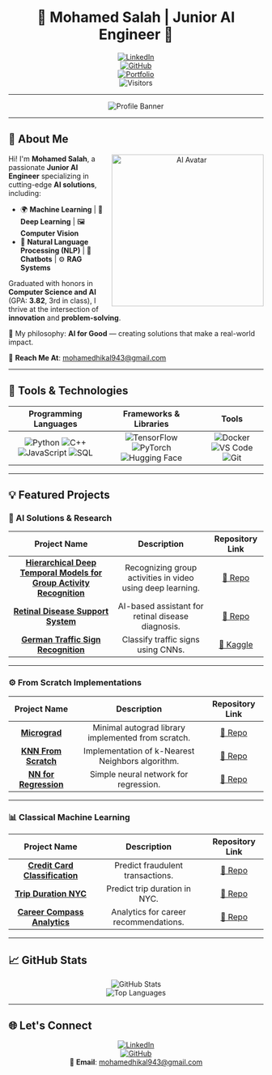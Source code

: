 <div align="center">

# 🌟 Mohamed Salah | Junior AI Engineer 🌟  

[![LinkedIn](https://img.shields.io/badge/-LinkedIn-blue?style=flat-square&logo=linkedin&logoColor=white)](https://www.linkedin.com/in/mohamed-salah-heikal-a39726219)  
[![GitHub](https://img.shields.io/badge/-GitHub-black?style=flat-square&logo=github&logoColor=white)](https://github.com/mosalah19)  
[![Portfolio](https://img.shields.io/badge/-Portfolio-orange?style=flat-square&logo=code&logoColor=white)](https://github.com/mosalah19)  
![Visitors](https://visitor-badge.laobi.icu/badge?page_id=mosalah19)

---

![Profile Banner](https://user-images.githubusercontent.com/your-image-path/banner-image.png) <!-- Replace with your banner image -->

</div>

---

## 👋 About Me  

<div align="center">

<img src="https://user-images.githubusercontent.com/your-image-path/avatar-image.png" align="right" width="300" alt="AI Avatar"> <!-- Replace with your avatar image -->

</div>

Hi! I'm **Mohamed Salah**, a passionate **Junior AI Engineer** specializing in cutting-edge **AI solutions**, including:  

- 🌍 **Machine Learning** | 🤖 **Deep Learning** | 🖼️ **Computer Vision**  
- 📝 **Natural Language Processing (NLP)** | 💬 **Chatbots** | ⚙️ **RAG Systems**  

Graduated with honors in **Computer Science and AI** (GPA: **3.82**, 3rd in class), I thrive at the intersection of **innovation** and **problem-solving**.

🌟 My philosophy: **AI for Good** — creating solutions that make a real-world impact.  

📧 **Reach Me At**: [mohamedhikal943@gmail.com](mailto:mohamedhikal943@gmail.com)  

---

## 🚀 Tools & Technologies  

<div align="center">

| Programming Languages | Frameworks & Libraries | Tools |
|:---------------------:|:----------------------:|:-----:|
| ![Python](https://img.shields.io/badge/-Python-blue?style=for-the-badge&logo=python&logoColor=white) ![C++](https://img.shields.io/badge/-C++-00599C?style=for-the-badge&logo=cplusplus&logoColor=white) ![JavaScript](https://img.shields.io/badge/-JavaScript-yellow?style=for-the-badge&logo=javascript&logoColor=black) ![SQL](https://img.shields.io/badge/-SQL-4479A1?style=for-the-badge&logo=postgresql&logoColor=white) | ![TensorFlow](https://img.shields.io/badge/-TensorFlow-orange?style=for-the-badge&logo=tensorflow&logoColor=white) ![PyTorch](https://img.shields.io/badge/-PyTorch-red?style=for-the-badge&logo=pytorch&logoColor=white) ![Hugging Face](https://img.shields.io/badge/-HuggingFace-yellow?style=for-the-badge&logo=huggingface&logoColor=black) | ![Docker](https://img.shields.io/badge/-Docker-2496ED?style=for-the-badge&logo=docker&logoColor=white) ![VS Code](https://img.shields.io/badge/-VS%20Code-007ACC?style=for-the-badge&logo=visualstudiocode&logoColor=white) ![Git](https://img.shields.io/badge/-Git-black?style=for-the-badge&logo=git&logoColor=orange) |

</div>

---

## 💡 Featured Projects  

### **🌟 AI Solutions & Research**  
| Project Name | Description | Repository Link |
|:------------:|:-----------:|:----------------:|
| **[Hierarchical Deep Temporal Models for Group Activity Recognition](https://github.com/mosalah19/hierarchical-deep-temporal-model-)** | Recognizing group activities in video using deep learning. | [🔗 Repo](https://github.com/mosalah19/hierarchical-deep-temporal-model-) |
| **[Retinal Disease Support System](https://github.com/mosalah19/RDSS)** | AI-based assistant for retinal disease diagnosis. | [🔗 Repo](https://github.com/mosalah19/RDSS) |
| **[German Traffic Sign Recognition](https://www.kaggle.com/code/mohamedsalahcsai2020/german-traffic-sign-recognition-project/edit)** | Classify traffic signs using CNNs. | [🔗 Kaggle](https://www.kaggle.com/code/mohamedsalahcsai2020/german-traffic-sign-recognition-project/edit) |

---

### **⚙️ From Scratch Implementations**  
| Project Name | Description | Repository Link |
|:------------:|:-----------:|:----------------:|
| **[Micrograd](https://github.com/mosalah19/building-micrograd)** | Minimal autograd library implemented from scratch. | [🔗 Repo](https://github.com/mosalah19/building-micrograd) |
| **[KNN From Scratch](https://github.com/mosalah19/Knn_from_skratch)** | Implementation of k-Nearest Neighbors algorithm. | [🔗 Repo](https://github.com/mosalah19/Knn_from_skratch) |
| **[NN for Regression](https://github.com/mosalah19/NN_for_Regression)** | Simple neural network for regression. | [🔗 Repo](https://github.com/mosalah19/NN_for_Regression) |

---

### **📊 Classical Machine Learning**  
| Project Name | Description | Repository Link |
|:------------:|:-----------:|:----------------:|
| **[Credit Card Classification](https://github.com/mosalah19/CreditCard_Classification)** | Predict fraudulent transactions. | [🔗 Repo](https://github.com/mosalah19/CreditCard_Classification) |
| **[Trip Duration NYC](https://github.com/mosalah19/TripDurationNYC)** | Predict trip duration in NYC. | [🔗 Repo](https://github.com/mosalah19/TripDurationNYC) |
| **[Career Compass Analytics](https://github.com/mosalah19/CareerCompassAnalytics)** | Analytics for career recommendations. | [🔗 Repo](https://github.com/mosalah19/CareerCompassAnalytics) |

---

## 📈 GitHub Stats  

<div align="center">

![GitHub Stats](https://github-readme-stats.vercel.app/api?username=mosalah19&show_icons=true&theme=tokyonight)  
![Top Languages](https://github-readme-stats.vercel.app/api/top-langs/?username=mosalah19&layout=compact&theme=tokyonight)  

</div>

---

## 🌐 Let's Connect  

<div align="center">

[![LinkedIn](https://img.shields.io/badge/-LinkedIn-blue?style=flat-square&logo=linkedin&logoColor=white)](https://www.linkedin.com/in/mohamed-salah-heikal-a39726219)  
[![GitHub](https://img.shields.io/badge/-GitHub-black?style=flat-square&logo=github&logoColor=white)](https://github.com/mosalah19)  
📧 **Email**: [mohamedhikal943@gmail.com](mailto:mohamedhikal943@gmail.com)

</div>
